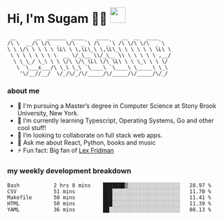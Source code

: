 <h1>
  Hi, I'm Sugam 👨‍💻
  <img src="https://media.giphy.com/media/hvRJCLFzcasrR4ia7z/giphy.gif" width="36px"/>
</h1>

```
 __      __  ______  ____    ____    __  __  ____
/\ \  __/\ \/\  _  \/\  _`\ /\  _`\ /\ \/\ \/\  _`\
\ \ \/\ \ \ \ \ \L\ \ \,\L\_\ \,\L\_\ \ \ \ \ \ \L\ \
 \ \ \ \ \ \ \ \  __ \/_\__ \\/_\__ \\ \ \ \ \ \ ,__/
  \ \ \_/ \_\ \ \ \/\ \/\ \L\ \/\ \L\ \ \ \_\ \ \ \/
   \ `\___x___/\ \_\ \_\ `\____\ `\____\ \_____\ \_\
    '\/__//__/  \/_/\/_/\/_____/\/_____/\/_____/\/_/

```
### about me
- 🏫 I'm pursuing a Master’s degree in Computer Science at Stony Brook University, New York.
- 🌱 I’m currently learning Typescript, Operating Systems, Go and other cool stuff!
- 👯 I’m looking to collaborate on full stack web apps.
- 💬 Ask me about React, Python, books and music
- ⚡ Fun fact: Big fan of [Lex Fridman](https://twitter.com/lexfridman)

<!-- - 📫 How to reach me: ... -->
<!-- - 😄 Pronouns: ... -->


### my weekly development breakdown
<!--START_SECTION:waka-->

```text
Bash           2 hrs 8 mins    ███████▒░░░░░░░░░░░░░░░░░   28.97 %
CSV            51 mins         ███░░░░░░░░░░░░░░░░░░░░░░   11.70 %
Makefile       50 mins         ███░░░░░░░░░░░░░░░░░░░░░░   11.41 %
HTML           50 mins         ███░░░░░░░░░░░░░░░░░░░░░░   11.39 %
YAML           36 mins         ██░░░░░░░░░░░░░░░░░░░░░░░   08.13 %
```

<!--END_SECTION:waka-->

